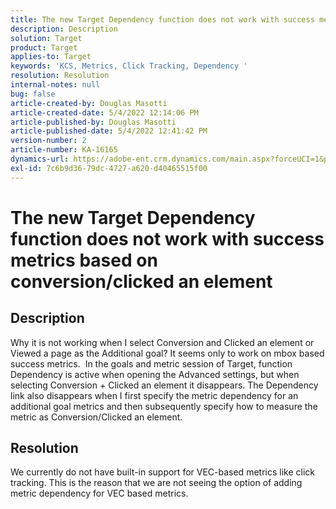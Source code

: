 ```yaml
---
title: The new Target Dependency function does not work with success metrics based on conversion/clicked an element
description: Description
solution: Target
product: Target
applies-to: Target
keywords: 'KCS, Metrics, Click Tracking, Dependency '
resolution: Resolution
internal-notes: null
bug: false
article-created-by: Douglas Masotti
article-created-date: 5/4/2022 12:14:06 PM
article-published-by: Douglas Masotti
article-published-date: 5/4/2022 12:41:42 PM
version-number: 2
article-number: KA-16165
dynamics-url: https://adobe-ent.crm.dynamics.com/main.aspx?forceUCI=1&pagetype=entityrecord&etn=knowledgearticle&id=3d4781ad-a3cb-ec11-a7b6-6045bd00d7cd
exl-id: 7c6b9d36-79dc-4727-a620-d40465515f00
---
```

# The new Target Dependency function does not work with success metrics based on conversion/clicked an element

## Description


Why it is not working when I select Conversion and Clicked an element or Viewed a page as the Additional goal? It seems only to work on mbox based success metrics. 
 In the goals and metric session of Target, function Dependency is active when opening the Advanced settings, but when selecting Conversion + Clicked an element it disappears. The Dependency link also disappears when I first specify the metric dependency for an additional goal metrics and then subsequently specify how to measure the metric as Conversion/Clicked an element.


## Resolution


We currently do not have built-in support for VEC-based metrics like click tracking. This is the reason that we are not seeing the option of adding metric dependency for VEC based metrics.
